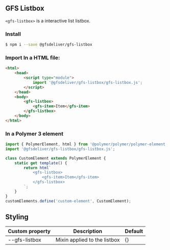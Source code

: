 ## GFS Listbox
`<gfs-listbox>` is a interactive list listbox.

### Install

```bash
$ npm i --save @gfsdeliver/gfs-listbox
```

### Import In a HTML file:

```html
<html>
    <head>
        <script type="module">
            import '@gfsdeliver/gfs-listbox/gfs-listbox.js';
        </script>
    </head>
    <body>
        <gfs-listbox>
            <gfs-item>Item</gfs-item>
        </gfs-listbox>
    </body>
</html>
```

### In a Polymer 3 element
```js
import { PolymerElement, html } from '@polymer/polymer/polymer-element.js';
import '@gfsdeliver/gfs-listbox/gfs-listbox.js';

class CustomElement extends PolymerElement {
    static get template() {
        return html`
            <gfs-listbox>
                <gfs-item>Item</gfs-item>
            </gfs-listbox>
        `;
    }
}
customElements.define('custom-element', CustomElement);
```

## Styling
Custom property | Description | Default
----------------|-------------|----------
--gfs-listbox | Mixin applied to the listbox | {}

